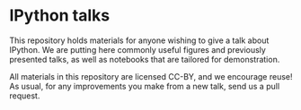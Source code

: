 # IPython talks

This repository holds materials for anyone wishing to give a talk about
IPython.  We are putting here commonly useful figures and previously presented
talks, as well as notebooks that are tailored for demonstration.

All materials in this repository are licensed CC-BY, and we encourage reuse!
As usual, for any improvements you make from a new talk, send us a pull
request.

